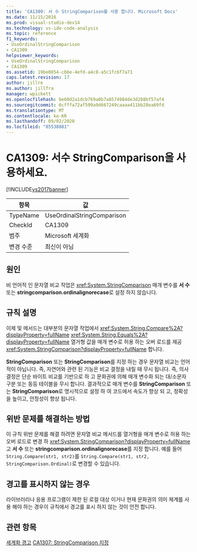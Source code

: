 ```yaml
---
title: 'CA1309: 서 수 StringComparison를 사용 합니다. Microsoft Docs'
ms.date: 11/15/2016
ms.prod: visual-studio-dev14
ms.technology: vs-ide-code-analysis
ms.topic: reference
f1_keywords:
- UseOrdinalStringComparison
- CA1309
helpviewer_keywords:
- UseOrdinalStringComparison
- CA1309
ms.assetid: 19be0854-cb6e-4efd-a4c8-a5c1fc6f7a71
caps.latest.revision: 17
author: jillre
ms.author: jillfra
manager: wpickett
ms.openlocfilehash: be60d2a1dcb769a0b7a8574984de3d288bf57af4
ms.sourcegitcommit: 6cfffa72af599a9d667249caaaa411bb28ea69fd
ms.translationtype: MT
ms.contentlocale: ko-KR
ms.lasthandoff: 09/02/2020
ms.locfileid: "85538881"
---
```

# <a name="ca1309-use-ordinal-stringcomparison"></a>CA1309: 서수 StringComparison을 사용하세요.
[!INCLUDE[vs2017banner](../includes/vs2017banner.md)]

|항목|값|
|-|-|
|TypeName|UseOrdinalStringComparison|
|CheckId|CA1309|
|범주|Microsoft 세계화|
|변경 수준|최신이 아님|

## <a name="cause"></a>원인
 비 언어적 인 문자열 비교 작업은 <xref:System.StringComparison> 매개 변수를 **서 수** 또는 **stringcomparison.ordinalignorecase**로 설정 하지 않습니다.

## <a name="rule-description"></a>규칙 설명
 이제 및 메서드는 대부분의 문자열 작업에서 <xref:System.String.Compare%2A?displayProperty=fullName> <xref:System.String.Equals%2A?displayProperty=fullName> 열거형 값을 매개 변수로 허용 하는 오버 로드를 제공 <xref:System.StringComparison?displayProperty=fullName> 합니다.

 **StringComparison** 또는 **StringComparison**를 지정 하는 경우 문자열 비교는 언어적이 아닙니다. 즉, 자연어와 관련 된 기능은 비교 결정을 내릴 때 무시 됩니다. 즉, 의사 결정은 단순 바이트 비교를 기반으로 하 고 문화권에 의해 매개 변수화 되는 대/소문자 구분 또는 동등 테이블을 무시 합니다. 결과적으로 매개 변수를 **StringComparison** 또는 **StringComparison**로 명시적으로 설정 하 여 코드에서 속도가 향상 되 고, 정확성을 높이고, 안정성이 향상 됩니다.

## <a name="how-to-fix-violations"></a>위반 문제를 해결하는 방법
 이 규칙 위반 문제를 해결 하려면 문자열 비교 메서드를 열거형을 매개 변수로 허용 하는 오버 로드로 변경 하 <xref:System.StringComparison?displayProperty=fullName> 고 **서 수** 또는 **stringcomparison.ordinalignorecase**를 지정 합니다. 예를 들어 `String.Compare(str1, str2)`를 `String.Compare(str1, str2, StringComparison.Ordinal)`로 변경할 수 있습니다.

## <a name="when-to-suppress-warnings"></a>경고를 표시하지 않는 경우
 라이브러리나 응용 프로그램이 제한 된 로컬 대상 이거나 현재 문화권의 의미 체계를 사용 해야 하는 경우이 규칙에서 경고를 표시 하지 않는 것이 안전 합니다.

## <a name="see-also"></a>관련 항목
 [세계화 경고](../code-quality/globalization-warnings.md) [CA1307: StringComparison 지정](../code-quality/ca1307-specify-stringcomparison.md)
